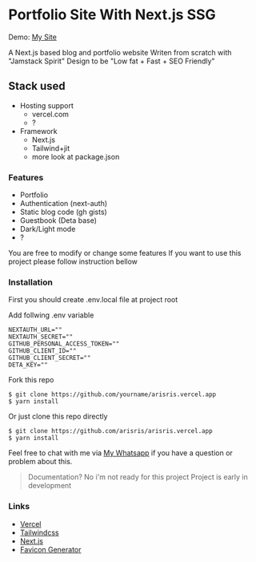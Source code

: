 # Portfolio Site With Next.js SSG

Demo: [My Site](https://arisris.com/)

A Next.js based blog and portfolio website
Writen from scratch with "Jamstack Spirit"
Design to be "Low fat + Fast + SEO Friendly"

## Stack used

- Hosting support
  - vercel.com
  - ?
- Framework
  - Next.js
  - Tailwind+jit
  - more look at package.json

### Features

- Portfolio
- Authentication (next-auth)
- Static blog code (gh gists)
- Guestbook (Deta base)
- Dark/Light mode
- ?

You are free to modify or change some features
If you want to use this project please follow instruction bellow

### Installation

First you should create .env.local file at project root

Add follwing .env variable

```env
NEXTAUTH_URL=""
NEXTAUTH_SECRET=""
GITHUB_PERSONAL_ACCESS_TOKEN=""
GITHUB_CLIENT_ID=""
GITHUB_CLIENT_SECRET=""
DETA_KEY=""
```

Fork this repo

```shell
$ git clone https://github.com/yourname/arisris.vercel.app
$ yarn install
```

Or just clone this repo directly

```shell
$ git clone https://github.com/arisris/arisris.vercel.app
$ yarn install
```

Feel free to chat with me via [My Whatsapp](https://s.id/I5vIJ) if you have a question or problem about this.

> Documentation? No i'm not ready for this project
> Project is early in development

### Links

- [Vercel](https://vercel.com)
- [Tailwindcss](https://tailwindcss.com)
- [Next.js](https://nextjs.org/)
- [Favicon Generator](https://www.favicon-generator.org/)
